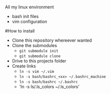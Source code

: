 All my linux environment

- bash init files
- vim configuration

#How to install
- Clone this repository whereever wanted
- Clone the submodules
  - `git submodule init`
  - `git submodule clone`
- Drive to this projects folder
- Create links
  - `ln -s vim ~/.vim`
  - `ln -s bash/bashrc_<xx> ~/.bashrc_machine`
  - `ln -s bash/bashrc ~/.bashrc`
  - 'ln -s ls/.ls_colors ~/.ls_colors'

